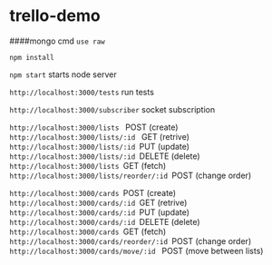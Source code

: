 # trello-demo



####mongo cmd
```use raw```



```npm install```


```npm start``` starts node server


```http://localhost:3000/tests``` run tests

```http://localhost:3000/subscriber``` socket subscription

```http://localhost:3000/lists ``` POST (create) <br>
```http://localhost:3000/lists/:id ``` GET (retrive)<br>
```http://localhost:3000/lists/:id ```PUT (update)<br>
```http://localhost:3000/lists/:id ```DELETE (delete)<br>
```http://localhost:3000/lists ```GET (fetch)<br>
```http://localhost:3000/lists/reorder/:id ```POST (change order)<br>

```http://localhost:3000/cards ```POST (create) <br>
```http://localhost:3000/cards/:id ```GET (retrive)<br>
```http://localhost:3000/cards/:id ```PUT (update)<br>
```http://localhost:3000/cards/:id ```DELETE (delete)<br>
```http://localhost:3000/cards ```GET (fetch)<br>
```http://localhost:3000/cards/reorder/:id ```POST (change order)<br>
```http://localhost:3000/cards/move/:id ``` POST (move between lists)<br>

